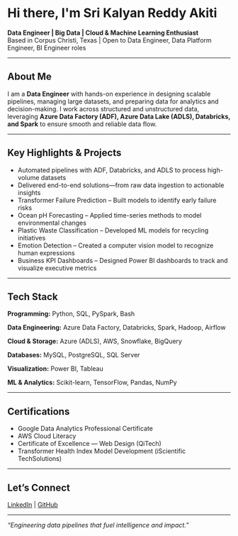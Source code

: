 # Hi there, I'm Sri Kalyan Reddy Akiti  

**Data Engineer | Big Data | Cloud & Machine Learning Enthusiast**  
Based in Corpus Christi, Texas | Open to Data Engineer, Data Platform Engineer, BI Engineer roles  

---

## About Me  

I am a **Data Engineer** with hands-on experience in designing scalable pipelines, managing large datasets, and preparing data for analytics and decision-making. I work across structured and unstructured data, leveraging **Azure Data Factory (ADF), Azure Data Lake (ADLS), Databricks, and Spark** to ensure smooth and reliable data flow.  

---

## Key Highlights & Projects  

- Automated pipelines with ADF, Databricks, and ADLS to process high-volume datasets  
- Delivered end-to-end solutions—from raw data ingestion to actionable insights  
- Transformer Failure Prediction – Built models to identify early failure risks  
- Ocean pH Forecasting – Applied time-series methods to model environmental changes  
- Plastic Waste Classification – Developed ML models for recycling initiatives  
- Emotion Detection – Created a computer vision model to recognize human expressions  
- Business KPI Dashboards – Designed Power BI dashboards to track and visualize executive metrics  

---

## Tech Stack  

**Programming:** Python, SQL, PySpark, Bash  

**Data Engineering:** Azure Data Factory, Databricks, Spark, Hadoop, Airflow  

**Cloud & Storage:** Azure (ADLS), AWS, Snowflake, BigQuery  

**Databases:** MySQL, PostgreSQL, SQL Server  

**Visualization:** Power BI, Tableau  

**ML & Analytics:** Scikit-learn, TensorFlow, Pandas, NumPy  

---

## Certifications  

- Google Data Analytics Professional Certificate  
- AWS Cloud Literacy  
- Certificate of Excellence — Web Design (QiTech)  
- Transformer Health Index Model Development (iScientific TechSolutions)  

---

## Let’s Connect  

[LinkedIn](https://www.linkedin.com/in/srikalyanreddyakiti) | [GitHub](https://github.com/srikalyanreddyakiti)  

---

*“Engineering data pipelines that fuel intelligence and impact.”*  
